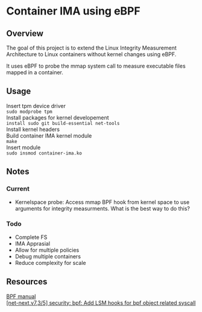 # Container IMA using eBPF

## Overview
The goal of this project is to extend the Linux Integrity Measurement Architecture to Linux containers without kernel changes using eBPF.

It uses eBPF to probe the mmap system call to measure executable files mapped in a container.
## Usage 
Insert tpm device driver \
`sudo modprobe tpm` \
Install packages for kernel developement \
`install sudo git build-essential net-tools` \
Install kernel headers \
Build container IMA kernel module \
`make` \
Insert module \
`sudo insmod container-ima.ko`
## Notes
### Current
- Kernelspace probe: Access mmap BPF hook from kernel space to use arguments for integrity measurments. What is the best way to do this?
### Todo
- Complete FS
- IMA Apprasial 
- Allow for multiple policies
- Debug multiple containers
- Reduce complexity for scale

## Resources
[BPF manual](https://man7.org/linux/man-pages/man2/bpf.2.html) \
[[net-next,v7,3/5] security: bpf: Add LSM hooks for bpf object related syscall](https://patchwork.kernel.org/project/linux-security-module/patch/20171018200026.146093-4-chenbofeng.kernel@gmail.com/)
